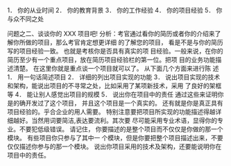 1． 你的从业时间
2． 你的教育背景
3． 你的工作经验
4． 你的项目经验
5． 你与众不同之处

问题之二、谈谈你的 XXX 项目吧!
分析：考官通过看你的简历或者你的介绍来了解你所做的项目，那么考官肯定想更详细 的了解您的项目， 看是不是与你的简历写的项目经验一致。 也就是考核你是否具有真实的项 目经验。一般来说，在你的简历至少有一个重点项目，放在简历项目经验栏的第一位。把项 目的业务功能描述清楚。 在这里你就是重点谈一个项目就可以了。 从下面几个方面来进行陈 述
1． 用一句话简述项目
2． 详细的列出项目实现的功能
3． 说出项目实现的技术和架构，能说出项目的不寻常之处，比如采用了某项新技术，采用 了良好的架框等
4． 能让别人感觉出项目的规模
5． 说出你在项目中的责任 通过这些来证明你是的确开发过了这个项目， 并且这个项目是一个真实的。 还有就是你是真正具有项目经验的。乎合企业的用人需要。 特别注意要把项目所实现的功能描述得越详细越好。当然用词要简洁,表达要流利。其次要 尽可能采用专业术语，显得你的专业。不要犯低级错误。 请记住， 你要描述的是整个项目而不仅仅是你做的那一个模块。 有些项目你只参与了其中一 个模块，但是你要把整个项目描述出来，不要仅仅描述你参与的那一个模块。 说出你项目采用的技术及架构，还要能说明你在项目中的责任。

